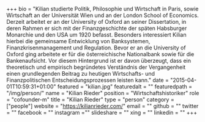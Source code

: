 +++
bio = "Kilian studierte Politik, Philosophie und Wirtschaft in Paris, sowie Wirtschaft an der Universität Wien und an der London School of Economics. Derzeit arbeitet er an der University of Oxford an seiner Dissertation, in deren Rahmen er sich mit der Finanzgeschichte der späten Habsburger Monarchie und den USA um 1920 befasst. Besonders interessiert Kilian hierbei die gemeinsame Entwicklung von Banksystemen, Finanzkrisenmanagement und Regulation. Bevor er an die University of Oxford ging arbeitete er für die österreichische Nationalbank sowie für die Bankenaufsicht. Vor diesem Hintergrund ist er davon überzeugt, dass ein theoretisch und empirisch begründetes Verständnis der Vergangenheit einen grundlegenden Beitrag zu heutigen Wirtschafts- und Finanzpolitischen Entscheidungsprozessen leisten kann."
date = "2015-04-01T10:59:31+01:00"
featured = "kilian.jpg"
featuredalt = ""
featuredpath = "/img/person/"
name = "Kilian Rieder"
position = "Wirtschaftshistoriker"
role = "cofounder-m"
title = "Kilian Rieder"
type = "person"
category = ["people"]
website = "https://kilianrieder.com/"
email = ""
github = ""
twitter = ""
facebook = ""
instagram =""
slideshare = ""
xing = ""
linkedin = ""
+++
